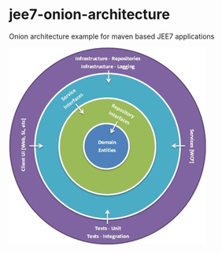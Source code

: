 # jee7-onion-architecture
Onion architecture example for maven based JEE7 applications

![Conceptual sketch of onion archtecture based applications](/onion.png)

